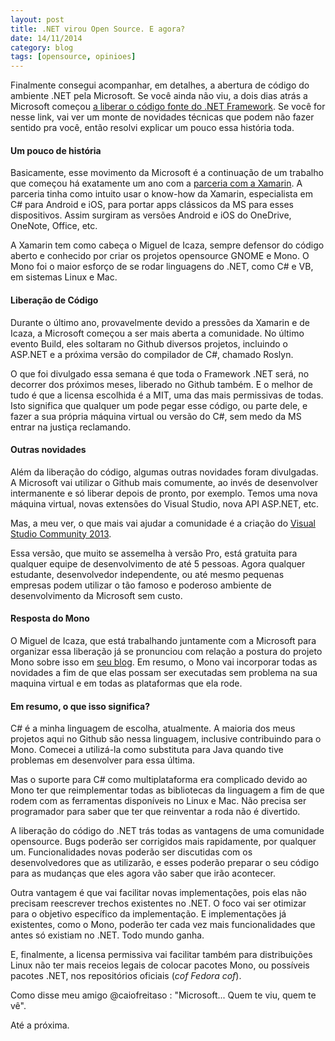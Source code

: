 ```yaml
---
layout: post
title: .NET virou Open Source. E agora?
date: 14/11/2014
category: blog 
tags: [opensource, opinioes]
---
```


Finalmente consegui acompanhar, em detalhes, a abertura de código do ambiente .NET pela Microsoft.
Se você ainda não viu, a dois dias atrás a Microsoft começou [a liberar o código fonte do .NET Framework](http://blogs.msdn.com/b/dotnet/archive/2014/11/12/announcing-net-2015-preview-a-new-era-for-net.aspx).
Se você for nesse link, vai ver um monte de novidades técnicas que podem não fazer sentido pra você, então resolvi explicar um pouco essa história toda.

#### Um pouco de história

Basicamente, esse movimento da Microsoft é a continuação de um trabalho que começou há exatamente um ano com a [parceria com a Xamarin](http://blog.xamarin.com/microsoft-and-xamarin-partner-globally/).
A parceria tinha como intuito usar o know-how da Xamarin, especialista em C# para Android e iOS, para portar apps clássicos da MS para esses dispositivos.
Assim surgiram as versões Android e iOS do OneDrive, OneNote, Office, etc.

A Xamarin tem como cabeça o Miguel de Icaza, sempre defensor do código aberto e conhecido por criar os projetos opensource GNOME e Mono.
O Mono foi o maior esforço de se rodar linguagens do .NET, como C# e VB, em sistemas Linux e Mac.

#### Liberação de Código

Durante o último ano, provavelmente devido a pressões da Xamarin e de Icaza, a Microsoft começou a ser mais aberta a comunidade.
No último evento Build, eles soltaram no Github diversos projetos, incluindo o ASP.NET e a próxima versão do compilador de C#, chamado Roslyn.

O que foi divulgado essa semana é que toda o Framework .NET será, no decorrer dos próximos meses, liberado no Github também.
E o melhor de tudo é que a licensa escolhida é a MIT, uma das mais permissivas de todas.
Isto significa que qualquer um pode pegar esse código, ou parte dele, e fazer a sua própria máquina virtual ou versão do C#, sem medo da MS entrar na justiça reclamando.

#### Outras novidades

Além da liberação do código, algumas outras novidades foram divulgadas.
A Microsoft vai utilizar o Github mais comumente, ao invés de desenvolver intermanente e só liberar depois de pronto, por exemplo.
Temos uma nova máquina virtual, novas extensões do Visual Studio, nova API ASP.NET, etc.

Mas, a meu ver, o que mais vai ajudar a comunidade é a criação do [Visual Studio Community 2013](http://www.visualstudio.com/products/visual-studio-community-vs).

Essa versão, que muito se assemelha à versão Pro, está gratuita para qualquer equipe de desenvolvimento de até 5 pessoas.
Agora qualquer estudante, desenvolvedor independente, ou até mesmo pequenas empresas podem utilizar o tão famoso e poderoso ambiente de desenvolvimento da Microsoft sem custo.

#### Resposta do Mono

O Miguel de Icaza, que está trabalhando juntamente com a Microsoft para organizar essa liberação já se pronunciou com relação a postura do projeto Mono sobre isso em [seu blog](http://tirania.org/blog/archive/2014/Nov-12.html).
Em resumo, o Mono vai incorporar todas as novidades a fim de que elas possam ser executadas sem problema na sua maquina virtual e em todas as plataformas que ela rode.

#### Em resumo, o que isso significa?

C# é a minha linguagem de escolha, atualmente.
A maioria dos meus projetos aqui no Github são nessa linguagem, inclusive contribuindo para o Mono.
Comecei a utilizá-la como substituta para Java quando tive problemas em desenvolver para essa última.

Mas o suporte para C# como multiplataforma era complicado devido ao Mono ter que reimplementar todas as bibliotecas da linguagem a fim de que rodem com as ferramentas disponíveis no Linux e Mac.
Não precisa ser programador para saber que ter que reinventar a roda não é divertido.

A liberação do código do .NET trás todas as vantagens de uma comunidade opensource.
Bugs poderão ser corrigidos mais rapidamente, por qualquer um.
Funcionalidades novas poderão ser discutidas com os desenvolvedores que as utilizarão, e esses poderão preparar o seu código para as mudanças que eles agora vão saber que irão acontecer.

Outra vantagem é que vai facilitar novas implementações, pois elas não precisam reescrever trechos existentes no .NET.
O foco vai ser otimizar para o objetivo específico da implementação.
E implementações já existentes, como o Mono, poderão ter cada vez mais funcionalidades que antes só existiam no .NET.
Todo mundo ganha.

E, finalmente, a licensa permissiva vai facilitar também para distribuições Linux não ter mais receios legais de colocar pacotes Mono, ou possíveis pacotes .NET, nos repositórios oficiais (*cof* *Fedora* *cof*).

Como disse meu amigo @caiofreitaso : "Microsoft... Quem te viu, quem te vê".

Até a próxima.